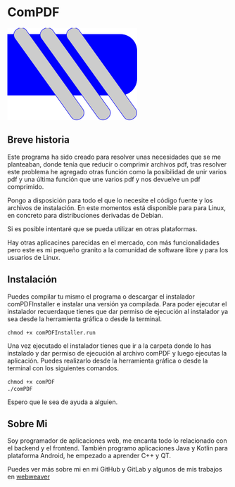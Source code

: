 # **ComPDF**
![ComPDF](/image/icono.png "ComPDF")
## **Breve historia**
Este programa ha sido creado para resolver unas necesidades que se me planteaban, donde tenía que reducir o comprimir archivos pdf, tras resolver este problema he agregado otras función como la posibilidad de unir varios pdf y una última función que une varios pdf y nos devuelve un pdf comprimido.

Pongo a disposición  para todo el que lo necesite el código fuente y los archivos de instalación. En este momentos está disponible para para Linux, en concreto para distribuciones derivadas de Debian.

Si es posible intentaré que se pueda utilizar en otras plataformas.

Hay otras aplicacines parecidas en el mercado, con más funcionalidades pero este es mi pequeño granito a la comunidad de software libre y para los usuarios de Linux.

## **Instalación**

Puedes compilar tu mismo el programa o descargar el instalador comPDFInstaller e instalar una versión ya compilada.
Para poder ejecutar el instalador recuerdaque tienes que dar permiso de ejecución al instalador ya sea desde la herramienta gráfica o desde la terminal.

```
chmod +x comPDFInstaller.run
```

Una vez ejecutado el instalador tienes que ir a la carpeta donde lo has instalado y dar permiso de ejecución al archivo comPDF y luego ejecutas la aplicación.
Puedes realizarlo desde la herramienta gráfica o desde la terminal con los siguientes comandos.

```
chmod +x comPDF
./comPDF
```
Espero que le sea de ayuda a alguien.
## **Sobre Mi**
Soy programador de aplicaciones web, me encanta todo lo relacionado con el backend y el frontend.
También programo aplicaciones Java y Kotlin para plataforma Android, he empezado a aprender C++ y QT.

Puedes ver más sobre mi en mi GitHub y GitLab y algunos de mis trabajos en [webweaver](https://webweaver.es)

